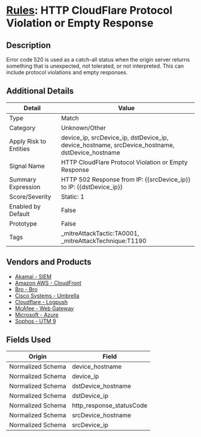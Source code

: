 # [Rules](README.md): HTTP CloudFlare Protocol Violation or Empty Response

## Description
Error code 520 is used as a catch-all status when the origin server returns something that is unexpected, not tolerated, or not interpreted. This can include protocol violations and empty responses.

## Additional Details
|Detail|Value|
|----|----|
|Type|Match|
|Category|Unknown/Other|
|Apply Risk to Entities|device_ip, srcDevice_ip, dstDevice_ip, device_hostname, srcDevice_hostname, dstDevice_hostname|
|Signal Name|HTTP CloudFlare Protocol Violation or Empty Response|
|Summary Expression|HTTP 502 Response from IP: {{srcDevice_ip}} to IP: {{dstDevice_ip}}|
|Score/Severity|Static: 1|
|Enabled by Default|False|
|Prototype|False|
|Tags|_mitreAttackTactic:TA0001, _mitreAttackTechnique:T1190|
## Vendors and Products
- [Akamai - SIEM](../products/9a28f2af-5526-414d-973b-c3fc7984b8a1.md)
- [Amazon AWS - CloudFront](../products/44f07c08-c2ad-4a95-a058-1d0737ff90db.md)
- [Bro - Bro](../products/37C866BF-72E1-470A-9072-EDB908F56951.md)
- [Cisco Systems - Umbrella](../products/5ba50e74-3c05-4ea8-aeaf-5efde588c60f.md)
- [Cloudflare - Logpush](../products/c2503fcc-ef30-4e40-bb32-0bf47151b140.md)
- [McAfee - Web Gateway](../products/003d35b3-3ba8-4e93-8776-e5810b4e243e.md)
- [Microsoft - Azure](../products/a1225af5-e778-4068-a9a2-47da93d1ff24.md)
- [Sophos - UTM 9](../products/0fb003bc-8383-442f-8f3d-afcfbaefe617.md)


## Fields Used

|Origin|Field|
|----|----|
|Normalized Schema|device_hostname|
|Normalized Schema|device_ip|
|Normalized Schema|dstDevice_hostname|
|Normalized Schema|dstDevice_ip|
|Normalized Schema|http_response_statusCode|
|Normalized Schema|srcDevice_hostname|
|Normalized Schema|srcDevice_ip|


